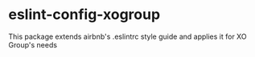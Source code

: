 eslint-config-xogroup
=====================

This package extends airbnb's .eslintrc style guide and applies it for XO Group's needs